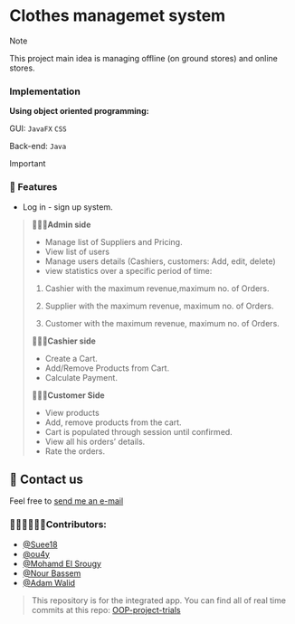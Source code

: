 # Clothes managemet system 
> [!NOTE]
> This project main idea is managing offline (on ground stores) and online stores.
> 
> ### Implementation
> __Using object oriented programming:__
> 
> GUI: `JavaFX`  `CSS`
> 
> Back-end: `Java`

> [!IMPORTANT]
> ### 👾 Features
> 
> - Log in - sign up system.
> 

> **🧑🏻‍💻Admin side**
> - Manage list of Suppliers and Pricing.
>- View list of users
> - Manage users details (Cashiers, customers: Add, edit, delete)
> - view statistics  over a specific period of time:
>   
>  1. Cashier with the maximum revenue,maximum no. of Orders.
>      
>  2. Supplier with the maximum revenue, maximum no. of Orders.
> 
>  3. Customer with the maximum revenue, maximum no. of Orders.
>
> 
> **👨🏻‍💼Cashier side**
> - Create a Cart.
> - Add/Remove Products from Cart.
> - Calculate Payment.
>
> 
> **🙎🏻‍♂️Customer Side**
> - View products
> - Add, remove products from the cart.
> - Cart is populated through session until confirmed.
> - View all his orders’ details.
> - Rate the orders.




## 📨 Contact us

Feel free to [send me an e-mail](mailto:salmaaasherif22@gmail.com?subject=Inquiry%3A%20OOP%20Clothes%20management%20system%20project)


### 👩🏼‍💻🧑🏻‍💻Contributors: 
-  [@Suee18](https://github.com/Suee18)
-  [@ou4y](https://github.com/Ou4y)
-  [@Mohamd El Srougy](https://github.com/mohamedelsrougy)
-  [@Nour Bassem](https://github.com/nour-bassem)
-  [@Adam Walid](https://github.com/Adamwalidd)
  
>This repository is for the integrated app. You can find all of real time commits at this repo: [OOP-project-trials](https://github.com/Suee18/OOP_ClothesApp_Trials-)
